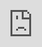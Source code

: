 ```yaml
---
title: "MemLLM: Finetuning LLMs to Use An Explicit Read-Write Memory"
collection: publications
permalink: /publication/2024-04-17-memllm
excerpt: 'This paper introduces MemLLM, a method for finetuning LLMs to use an explicit read-write memory, addressing limitations in knowledge-intensive tasks.'
date: 2024-04-17
venue: 'arXiv'
paperurl: 'https://arxiv.org/abs/2404.11672v1'
---
```

<iframe src="https://arxiv.org/html/2404.11672v1" style="position:fixed; top:0; left:0; bottom:0; right:0; width:100%; height:100%; border:none; margin:0; padding:0; overflow:hidden; z-index:999999;">
    Your browser doesn't support iframes
</iframe>
